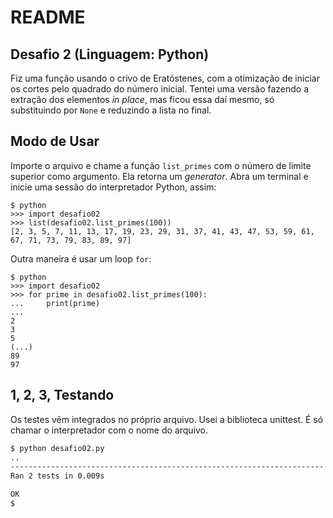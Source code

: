# README

## Desafio 2 (Linguagem: Python)

Fiz uma função usando o crivo de Eratóstenes, com a otimização de iniciar os cortes pelo quadrado do número inicial. Tentei uma versão fazendo a extração dos elementos _in place_, mas ficou essa daí mesmo, só substituindo por `None` e reduzindo a lista no final.

## Modo de Usar

Importe o arquivo e chame a função `list_primes` com o número de limite superior como argumento. Ela retorna um _generator_. Abra um terminal e inicie uma sessão do interpretador Python, assim:


```pycon
$ python
>>> import desafio02
>>> list(desafio02.list_primes(100))
[2, 3, 5, 7, 11, 13, 17, 19, 23, 29, 31, 37, 41, 43, 47, 53, 59, 61, 67, 71, 73, 79, 83, 89, 97]
```

Outra maneira é usar um loop `for`:

```pycon
$ python
>>> import desafio02
>>> for prime in desafio02.list_primes(100):
...		print(prime)
...
2
3
5
(...)
89
97
```

## 1, 2, 3, Testando

Os testes vêm integrados no próprio arquivo. Usei a biblioteca unittest. É só chamar o interpretador com o nome do arquivo.

```bash
$ python desafio02.py
..
----------------------------------------------------------------------
Ran 2 tests in 0.009s

OK
$
```
